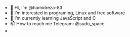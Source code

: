 - 👋 Hi, I’m @hamidreza-83
- 👀 I’m interested in programing, Linux and free software
- 🌱 I’m currently learning JavaScript and C
- 📫 How to reach me Telegram: @sudo_space
- <!-- Please don't remove this: Grab your social icons from https://github.com/carlsednaoui/gitsocial -->

<!-- Please don't remove this: Grab your social icons from https://github.com/carlsednaoui/gitsocial -->

<!---
hamidreza-83/hamidreza-83 is a ✨ special ✨ repository because its `README.md` (this file) appears on your GitHub profile.
You can click the Preview link to take a look at your changes.
--->
